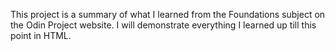 This project is a summary of what I learned from the Foundations subject on the Odin Project website.
I will demonstrate everything I learned up till this point in HTML.
